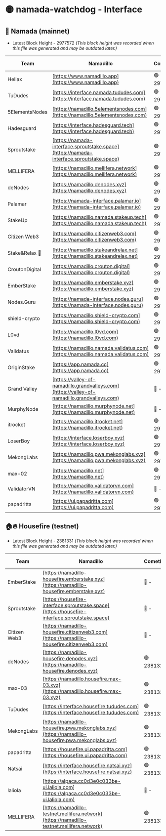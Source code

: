 # 🟡 namada-watchdog - Interface

## 🚀 Namada (mainnet)
- Latest Block Height - 2977572 *(This block height was recorded when this file was generated and may be outdated later.)*

| Team | Namadillo | CometBFT | Indexer | MASP Indexer |
|-|-|-|-|-|
| Heliax | [https://www.namadillo.app](https://www.namadillo.app) | 🟢 2977548 | 🟢 2977548 | 🟢 2977548 |
| TuDudes | [https://interface.namada.tududes.com](https://interface.namada.tududes.com) | 🟢 2977549 | 🟢 2977548 | 🟢 2977548 |
| 5ElementsNodes | [https://namadillo.5elementsnodes.com](https://namadillo.5elementsnodes.com) | 🟢 2977549 | 🟢 2977549 | 🟢 2977549 |
| Hadesguard | [https://interface.hadesguard.tech](https://interface.hadesguard.tech) | 🟢 2977550 | 🟢 2977550 | 🟢 2977550 |
| Sproutstake | [https://namada-interface.sproutstake.space](https://namada-interface.sproutstake.space) | 🟢 2977551 | 🔴 2797937 | 🟢 2977550 |
| MELLIFERA | [https://namadillo.mellifera.network](https://namadillo.mellifera.network) | 🟢 2977552 | 🟢 2977552 | 🟢 2977553 |
| deNodes | [https://namadillo.denodes.xyz](https://namadillo.denodes.xyz) | 🟢 2977554 | 🟢 2977554 | 🟢 2977554 |
| Palamar | [https://namada-interface.palamar.io](https://namada-interface.palamar.io) | 🟢 2977555 | 🟢 2977555 | 🟢 2977554 |
| StakeUp | [https://namadillo.namada.stakeup.tech](https://namadillo.namada.stakeup.tech) | 🟢 2977555 | 🟢 2977555 | 🟢 2977555 |
| Citizen Web3 | [https://namadillo.citizenweb3.com](https://namadillo.citizenweb3.com) | 🟢 2977556 | 🟢 2977556 | 🟢 2977556 |
| Stake&Relax 🦥 | [https://namadillo.stakeandrelax.net](https://namadillo.stakeandrelax.net) | 🟢 2977557 | 🟢 2977557 | 🟢 2977557 |
| CroutonDigital | [https://namadillo.crouton.digital](https://namadillo.crouton.digital) | 🟢 2977558 | 🟢 2977558 | 🟢 2977558 |
| EmberStake | [https://namadillo.emberstake.xyz](https://namadillo.emberstake.xyz) | 🟢 2977558 | 🟢 2977558 | 🟢 2977558 |
| Nodes.Guru | [https://namada-interface.nodes.guru](https://namada-interface.nodes.guru) | 🟢 2977559 | 🟢 2977559 | 🟢 2977559 |
| shield-crypto | [https://namadillo.shield-crypto.com](https://namadillo.shield-crypto.com) | 🟢 2977560 | 🟢 2977559 | 🟢 2977560 |
| L0vd | [https://namadillo.l0vd.com](https://namadillo.l0vd.com) | 🟢 2977561 | 🟢 2977560 | 🟢 2977561 |
| Validatus | [https://namadillo.namada.validatus.com](https://namadillo.namada.validatus.com) | 🟢 2977562 | 🟢 2977562 | 🟢 2977561 |
| OriginStake | [https://app.namada.cc](https://app.namada.cc) | 🟢 2977563 | 🟢 2977562 | 🟢 2977562 |
| Grand Valley | [https://valley-of-namadillo.grandvalleys.com](https://valley-of-namadillo.grandvalleys.com) | 🔴 - | 🟢 2977564 | 🟢 2977564 |
| MurphyNode | [https://namadillo.murphynode.net](https://namadillo.murphynode.net) | 🔴 - | 🔴 - | 🔴 - |
| itrocket | [https://namadillo.itrocket.net](https://namadillo.itrocket.net) | 🟢 2977566 | 🟢 2977566 | 🟢 2977566 |
| LoserBoy | [https://interface.loserboy.xyz](https://interface.loserboy.xyz) | 🟢 2977567 | 🟢 2977567 | 🟢 2977566 |
| MekongLabs | [https://namadillo.pwa.mekonglabs.xyz](https://namadillo.pwa.mekonglabs.xyz) | 🟢 2977568 | 🟢 2977568 | 🟢 2977568 |
| max-02 | [https://namadillo.net](https://namadillo.net) | 🟢 2977569 | 🟢 2977569 | 🟢 2977569 |
| ValidatorVN | [https://namadillo.validatorvn.com](https://namadillo.validatorvn.com) | 🔴 - | 🔴 - | 🔴 - |
| papadritta | [https://ui.papadritta.com](https://ui.papadritta.com) | 🟢 2977572 | 🟢 2977572 | 🟢 2977572 |

## 🏠🔥 Housefire (testnet)
- Latest Block Height - 2381331 *(This block height was recorded when this file was generated and may be outdated later.)*

| Team | Namadillo | CometBFT | Indexer | MASP Indexer |
|-|-|-|-|-|
| EmberStake | [https://namadillo-housefire.emberstake.xyz](https://namadillo-housefire.emberstake.xyz) | 🔴 - | 🔴 - | 🔴 - |
| Sproutstake | [https://housefire-interface.sproutstake.space](https://housefire-interface.sproutstake.space) | 🔴 - | 🔴 - | 🔴 - |
| Citizen Web3 | [https://namadillo-housefire.citizenweb3.com](https://namadillo-housefire.citizenweb3.com) | 🔴 - | 🔴 - | 🔴 - |
| deNodes | [https://namadillo-housefire.denodes.xyz](https://namadillo-housefire.denodes.xyz) | 🟢 2381326 | 🟢 2381326 | 🟢 2381326 |
| max-03 | [https://namadillo.housefire.max-03.xyz](https://namadillo.housefire.max-03.xyz) | 🟢 2381326 | 🔴 2167206 | 🟢 2381326 |
| TuDudes | [https://interface.housefire.tududes.com](https://interface.housefire.tududes.com) | 🟢 2381327 | 🟢 2381327 | 🟢 2381327 |
| MekongLabs | [https://namadillo-housefire.pwa.mekonglabs.xyz](https://namadillo-housefire.pwa.mekonglabs.xyz) | 🟢 2381327 | 🟢 2381327 | 🟢 2381327 |
| papadritta | [https://housefire.ui.papadritta.com](https://housefire.ui.papadritta.com) | 🟢 2381329 | 🟢 2381329 | 🟢 2381329 |
| Natsai | [https://interface.housefire.natsai.xyz](https://interface.housefire.natsai.xyz) | 🟢 2381329 | 🟢 2381329 | 🟢 2381329 |
| laliola | [https://alpaca.cc0d3e0c033be-ui.laliola.com](https://alpaca.cc0d3e0c033be-ui.laliola.com) | 🔴 - | 🔴 - | 🔴 - |
| MELLIFERA | [https://namadillo-testnet.mellifera.network](https://namadillo-testnet.mellifera.network) | 🟢 2381331 | 🟢 2381331 | 🟢 2381332 |

